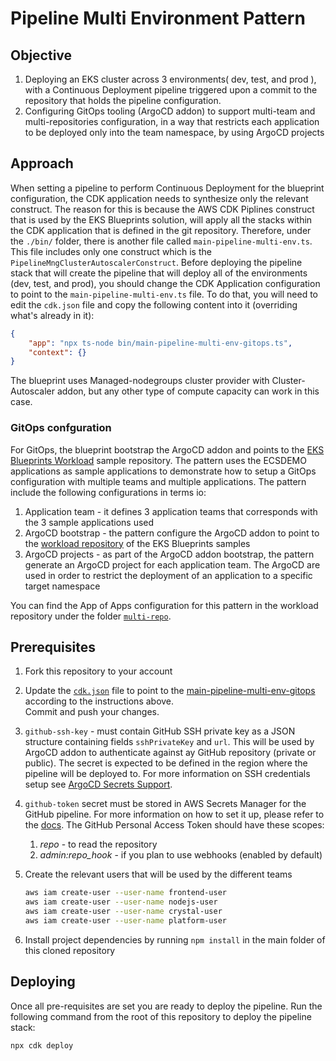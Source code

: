 # Pipeline Multi Environment Pattern

## Objective

1. Deploying an EKS cluster across 3 environments( dev, test, and prod ), with a Continuous Deployment pipeline triggered upon a commit to the repository that holds the pipeline configuration.
2. Configuring GitOps tooling (ArgoCD addon) to support multi-team and multi-repositories configuration, in a way that restricts each application to be deployed only into the team namespace, by using ArgoCD projects

## Approach

When setting a pipeline to perform Continuous Deployment for the blueprint configuration, the CDK application needs to synthesize only the relevant construct. The reason for this is because the AWS CDK Piplines construct that is used by the EKS Blueprints solution, will apply all the stacks within the CDK application that is defined in the git repository. Therefore, under the `./bin/` folder, there is another file called `main-pipeline-multi-env.ts`. This file includes only one construct which is the `PipelineMngClusterAutoscalerConstruct`. Before deploying the pipeline stack that will create the pipeline that will deploy all of the environments (dev, test, and prod), you should change the CDK Application configuration to point to the `main-pipeline-multi-env.ts` file. To do that, you will need to edit the `cdk.json` file and copy the following content into it (overriding what's already in it):

```json
{
    "app": "npx ts-node bin/main-pipeline-multi-env-gitops.ts",
    "context": {}
}
```

The blueprint uses Managed-nodegroups cluster provider with Cluster-Autoscaler addon, but any other type of compute capacity can work in this case.

### GitOps confguration

For GitOps, the blueprint bootstrap the ArgoCD addon and points to the [EKS Blueprints Workload](https://github.com/tsahiduek/eks-blueprints-workloads) sample repository.
The pattern uses the ECSDEMO applications as sample applications to demonstrate how to setup a GitOps configuration with multiple teams and multiple applications. The pattern include the following configurations in terms io:

1. Application team - it defines 3 application teams that corresponds with the 3 sample applications used
2. ArgoCD bootstrap - the pattern configure the ArgoCD addon to point to the [workload repository](https://github.com/aws-samples/eks-blueprints-workloads) of the EKS Blueprints samples
3. ArgoCD projects - as part of the ArgoCD addon bootstrap, the pattern generate an ArgoCD project for each application team. The ArgoCD are used in order to restrict the deployment of an application to a specific target namespace

You can find the App of Apps configuration for this pattern in the workload repository under the folder [`multi-repo`](https://github.com/aws-samples/eks-blueprints-workloads/tree/main/multi-repo).

## Prerequisites

1. Fork this repository to your account
2. Update the [`cdk.json`](../../cdk.json) file to point to the [main-pipeline-multi-env-gitops](../../bin/main-pipeline-multi-env-gitops.ts) according to the instructions above.  
Commit and push your changes.
3. `github-ssh-key` - must contain GitHub SSH private key as a JSON structure containing fields `sshPrivateKey` and `url`. This will be used by ArgoCD addon to authenticate against ay GitHub repository (private or public). The secret is expected to be defined in the region where the pipeline will be deployed to. For more information on SSH credentials setup see [ArgoCD Secrets Support](https://aws-quickstart.github.io/cdk-eks-blueprints/addons/argo-cd/#secrets-support).

4. `github-token` secret must be stored in AWS Secrets Manager for the GitHub pipeline. For more information on how to set it up, please refer to the [docs](https://docs.aws.amazon.com/codepipeline/latest/userguide/GitHub-create-personal-token-CLI.html). The GitHub Personal Access Token should have these scopes:
   1. *repo* - to read the repository
   2. *admin:repo_hook* - if you plan to use webhooks (enabled by default)
5. Create the relevant users that will be used by the different teams

    ```bash
    aws iam create-user --user-name frontend-user
    aws iam create-user --user-name nodejs-user
    aws iam create-user --user-name crystal-user
    aws iam create-user --user-name platform-user
    ```

6. Install project dependencies by running `npm install` in the main folder of this cloned repository

## Deploying

Once all pre-requisites are set you are ready to deploy the pipeline. Run the following command from the root of this repository to deploy the pipeline stack:

```bash
npx cdk deploy
```

